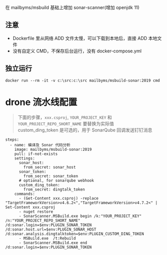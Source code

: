 
在 mailbyms/msbuild 基础上增加 sonar-scanner(增加 openjdk 11)

## 注意
- Dockerfile 里从网络 ADD 文件太慢，可以下载到本地后，直接 ADD 本地文件
- 没有自定义 CMD，不保存后台运行，没有 docker-compose.yml

## 独立运行
`docker run --rm -it -v c:\src:c:\src mailbyms/msbuild-sonar:2019 cmd`

# drone 流水线配置
> 下面的步骤，`xxx.csproj`, `YOUR_PROJECT_KEY` 和 `YOUR_PROJECT_REPO_SHORT_NAME` 要替换为实际值  
> custom_ding_token 是可选的，用于 SonarQube 回调发送钉钉消息

```
steps:
  - name: 编译及 Sonar 代码分析
    image: mailbyms/msbuild-sonar:2019
    pull: if-not-exists
    settings:
      sonar_host:
        from_secret: sonar_host
      sonar_token:
        from_secret: sonar_token
      # optional, for sonarqube webhook
      custom_ding_token:
        from_secret: dingtalk_token
    commands:
      - (Get-Content xxx.csproj) -replace "TargetFrameworkVersion>v4.6.2<","TargetFrameworkVersion>v4.7.2<" | Set-Content xxx.csproj
      - nuget restore
      - SonarScanner.MSBuild.exe begin /k:"YOUR_PROJECT_KEY" /n:"YOUR_PROJECT_REPO_SHORT_NAME" /d:sonar.login=$env:PLUGIN_SONAR_TOKEN /d:sonar.host.url=$env:PLUGIN_SONAR_HOST /d:sonar.analysis.dingtalktoken=$env:PLUGIN_CUSTOM_DING_TOKEN
      - MSBuild.exe  /t:Rebuild
      - SonarScanner.MSBuild.exe end /d:sonar.login=$env:PLUGIN_SONAR_TOKEN
```